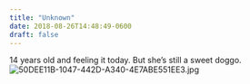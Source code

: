 ```yaml
---
title: "Unknown"
date: 2018-08-26T14:48:49-0600
draft: false
---
```


14 years old and feeling it today. But she’s still a sweet doggo. ![50DEE11B-1047-442D-A340-4E7ABE551EE3.jpg](http://ianwhitney.micro.blog/uploads/2018/fa9f3a58de.jpg)
